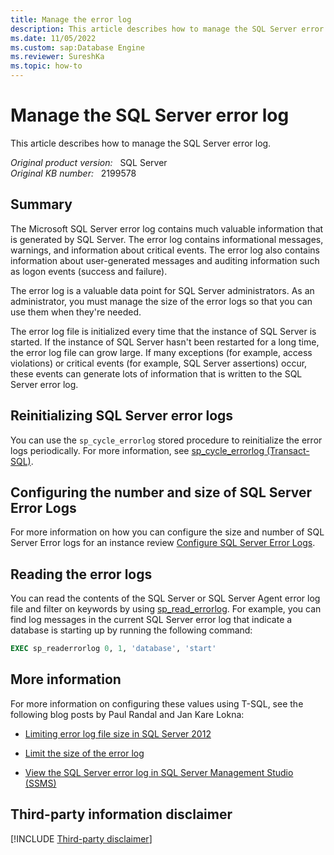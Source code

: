```yaml
---
title: Manage the error log
description: This article describes how to manage the SQL Server error log.
ms.date: 11/05/2022
ms.custom: sap:Database Engine
ms.reviewer: SureshKa
ms.topic: how-to
---
```

# Manage the SQL Server error log

This article describes how to manage the SQL Server error log.

_Original product version:_ &nbsp; SQL Server  
_Original KB number:_ &nbsp; 2199578

## Summary

The Microsoft SQL Server error log contains much valuable information that is generated by SQL Server. The error log contains informational messages, warnings, and information about critical events. The error log also contains information about user-generated messages and auditing information such as logon events (success and failure).

The error log is a valuable data point for SQL Server administrators. As an administrator, you must manage the size of the error logs so that you can use them when they're needed.

The error log file is initialized every time that the instance of SQL Server is started. If the instance of SQL Server hasn't been restarted for a long time, the error log file can grow large. If many exceptions (for example, access violations) or critical events (for example, SQL Server assertions) occur, these events can generate lots of information that is written to the SQL Server error log.

## Reinitializing SQL Server error logs

You can use the `sp_cycle_errorlog` stored procedure to reinitialize the error logs periodically. For more information, see [sp_cycle_errorlog (Transact-SQL)](/sql/relational-databases/system-stored-procedures/sp-cycle-errorlog-transact-sql).

## Configuring the number and size of SQL Server Error Logs

For more information on how you can configure the size and number of SQL Server Error logs for an instance review [Configure SQL Server Error Logs](/sql/database-engine/configure-windows/scm-services-configure-sql-server-error-logs).

## Reading the error logs

You can read the contents of the SQL Server or SQL Server Agent error log file and filter on keywords by using [sp_read_errorlog](/sql/relational-databases/system-stored-procedures/sp-readerrorlog-transact-sql). For example, you can find log messages in the current SQL Server error log that indicate a database is starting up by running the following command:

```sql
EXEC sp_readerrorlog 0, 1, 'database', 'start'
```

## More information

For more information on configuring these values using T-SQL, see the following blog posts by Paul Randal and Jan Kare Lokna:

- [Limiting error log file size in SQL Server 2012](http://www.sqlskills.com/blogs/paul/limiting-error-log-file-size-in-sql-server-2012/)

- [Limit the size of the error log](http://lokna.no/?p=1473)

- [View the SQL Server error log in SQL Server Management Studio (SSMS)](/sql/relational-databases/performance/view-the-sql-server-error-log-sql-server-management-studio)

## Third-party information disclaimer

[!INCLUDE [Third-party disclaimer](../../../includes/third-party-disclaimer.md)]
